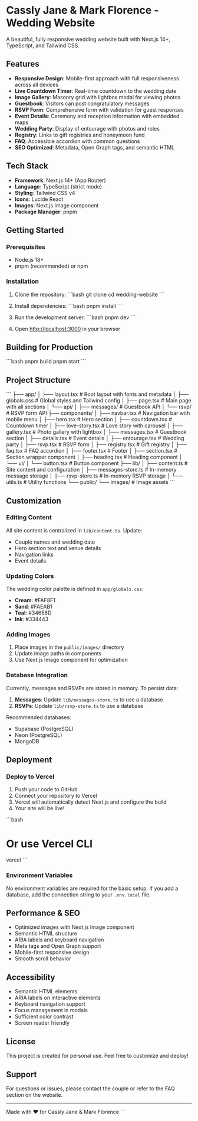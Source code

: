 # Cassly Jane & Mark Florence - Wedding Website

A beautiful, fully responsive wedding website built with Next.js 14+, TypeScript, and Tailwind CSS.

## Features

- **Responsive Design**: Mobile-first approach with full responsiveness across all devices
- **Live Countdown Timer**: Real-time countdown to the wedding date
- **Image Gallery**: Masonry grid with lightbox modal for viewing photos
- **Guestbook**: Visitors can post congratulatory messages
- **RSVP Form**: Comprehensive form with validation for guest responses
- **Event Details**: Ceremony and reception information with embedded maps
- **Wedding Party**: Display of entourage with photos and roles
- **Registry**: Links to gift registries and honeymoon fund
- **FAQ**: Accessible accordion with common questions
- **SEO Optimized**: Metadata, Open Graph tags, and semantic HTML

## Tech Stack

- **Framework**: Next.js 14+ (App Router)
- **Language**: TypeScript (strict mode)
- **Styling**: Tailwind CSS v4
- **Icons**: Lucide React
- **Images**: Next.js Image component
- **Package Manager**: pnpm

## Getting Started

### Prerequisites

- Node.js 18+ 
- pnpm (recommended) or npm

### Installation

1. Clone the repository:
\`\`\`bash
git clone <repository-url>
cd wedding-website
\`\`\`

2. Install dependencies:
\`\`\`bash
pnpm install
\`\`\`

3. Run the development server:
\`\`\`bash
pnpm dev
\`\`\`

4. Open [http://localhost:3000](http://localhost:3000) in your browser

## Building for Production

\`\`\`bash
pnpm build
pnpm start
\`\`\`

## Project Structure

\`\`\`
├── app/
│   ├── layout.tsx           # Root layout with fonts and metadata
│   ├── globals.css          # Global styles and Tailwind config
│   ├── page.tsx             # Main page with all sections
│   └── api/
│       ├── messages/        # Guestbook API
│       └── rsvp/            # RSVP form API
├── components/
│   ├── navbar.tsx           # Navigation bar with mobile menu
│   ├── hero.tsx             # Hero section
│   ├── countdown.tsx        # Countdown timer
│   ├── love-story.tsx       # Love story with carousel
│   ├── gallery.tsx          # Photo gallery with lightbox
│   ├── messages.tsx         # Guestbook section
│   ├── details.tsx          # Event details
│   ├── entourage.tsx        # Wedding party
│   ├── rsvp.tsx             # RSVP form
│   ├── registry.tsx         # Gift registry
│   ├── faq.tsx              # FAQ accordion
│   ├── footer.tsx           # Footer
│   ├── section.tsx          # Section wrapper component
│   ├── heading.tsx          # Heading component
│   └── ui/
│       └── button.tsx       # Button component
├── lib/
│   ├── content.ts           # Site content and configuration
│   ├── messages-store.ts    # In-memory message storage
│   ├── rsvp-store.ts        # In-memory RSVP storage
│   └── utils.ts             # Utility functions
└── public/
    └── images/              # Image assets
\`\`\`

## Customization

### Editing Content

All site content is centralized in `lib/content.ts`. Update:
- Couple names and wedding date
- Hero section text and venue details
- Navigation links
- Event details

### Updating Colors

The wedding color palette is defined in `app/globals.css`:
- **Cream**: #FAF8F1
- **Sand**: #FAEAB1
- **Teal**: #34656D
- **Ink**: #334443

### Adding Images

1. Place images in the `public/images/` directory
2. Update image paths in components
3. Use Next.js Image component for optimization

### Database Integration

Currently, messages and RSVPs are stored in memory. To persist data:

1. **Messages**: Update `lib/messages-store.ts` to use a database
2. **RSVPs**: Update `lib/rsvp-store.ts` to use a database

Recommended databases:
- Supabase (PostgreSQL)
- Neon (PostgreSQL)
- MongoDB

## Deployment

### Deploy to Vercel

1. Push your code to GitHub
2. Connect your repository to Vercel
3. Vercel will automatically detect Next.js and configure the build
4. Your site will be live!

\`\`\`bash
# Or use Vercel CLI
vercel
\`\`\`

### Environment Variables

No environment variables are required for the basic setup. If you add a database, add the connection string to your `.env.local` file.

## Performance & SEO

- Optimized images with Next.js Image component
- Semantic HTML structure
- ARIA labels and keyboard navigation
- Meta tags and Open Graph support
- Mobile-first responsive design
- Smooth scroll behavior

## Accessibility

- Semantic HTML elements
- ARIA labels on interactive elements
- Keyboard navigation support
- Focus management in modals
- Sufficient color contrast
- Screen reader friendly

## License

This project is created for personal use. Feel free to customize and deploy!

## Support

For questions or issues, please contact the couple or refer to the FAQ section on the website.

---

Made with ❤️ for Cassly Jane & Mark Florence
\`\`\`

```json file="" isHidden
